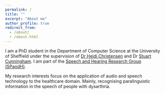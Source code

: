 ```yaml
---
permalink: /
title: ""
excerpt: "About me"
author_profile: true
redirect_from: 
  - /about/
  - /about.html
---
```


I am a PhD student in the Department of Computer Science at the University of Sheffield under the supervision of [Dr Heidi Christensen](https://heidi-christensen.github.io/website//) and Dr [Stuart Cunningham](https://www.sheffield.ac.uk/health-sciences/people/human-communication-sciences/stuart-cunningham). I am part of the [Speech and Hearing Research Group (SPandH)](https://www.sheffield.ac.uk/dcs/research/groups/spandh). 

My research interests focus on the application of audio and speech technology to the healthcare domain. Mainly, recognising paralinguistic information in the speech of people with dysarthria. 



